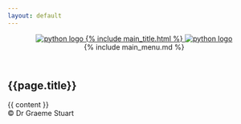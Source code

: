 ```yaml
---
layout: default
---
```


<header>
    <a href="{{ site.baseurl }}/">
        <img src="{{ site.baseurl }}/img/python-logo-only.svg" class="logo" alt="python logo">
        {% include main_title.html %}
        <img src="{{ site.baseurl }}/img/js-logo.svg" class="logo" alt="python logo">
    </a>
    <div id="menuToggler">
        <div></div>
        <div></div>
        <div></div>
    </div>
    {% include main_menu.md %}
</header>
<main>
    <h2>{{page.title}}</h2>
    {{ content }}
</main>
<footer>&copy; Dr Graeme Stuart</footer>